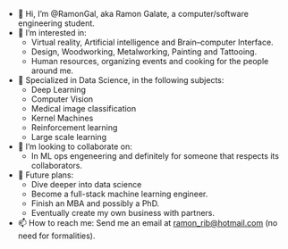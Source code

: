 
- 👋 Hi, I’m @RamonGal, aka Ramon Galate, a computer/software engineering student.
- 👀 I’m interested in:
  - Virtual reality, Artificial intelligence and Brain–computer Interface.
  - Design, Woodworking, Metalworking, Painting and Tattooing.
  - Human resources, organizing events and cooking for the people around me.
- 🌱 Specialized in Data Science, in the following subjects:
  - Deep Learning
  - Computer Vision
  - Medical image classification
  - Kernel Machines
  - Reinforcement learning
  - Large scale learning
- 💞️ I’m looking to collaborate on:
  - In ML ops engeneering and definitely for someone that respects its collaborators.
- 🚀 Future plans:
  - Dive deeper into data science
  - Become a full-stack machine learning engineer.
  - Finish an MBA and possibly a PhD.
  - Eventually create my own business with partners.
- 📫 How to reach me: 
Send me an email at ramon_rib@hotmail.com (no need for formalities).

<!---
RamonGal/RamonGal is a ✨ special ✨ repository because its `README.md` (this file) appears on your GitHub profile.
You can click the Preview link to take a look at your changes.
--->
